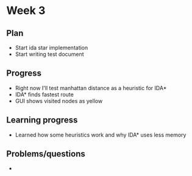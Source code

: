 # Week 3

## Plan
- Start ida star implementation
- Start writing test document

## Progress
- Right now I'll test manhattan distance as a heuristic for IDA*
- IDA* finds fastest route
- GUI shows visited nodes as yellow

## Learning progress
- Learned how some heuristics work and why IDA* uses less memory

## Problems/questions
- 
